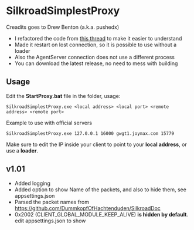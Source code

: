 # SilkroadSimplestProxy

Creadits goes to Drew Benton (a.k.a. pushedx)

- I refactored the code from [this thread](https://www.elitepvpers.com/forum/sro-coding-corner/1193543-c-simplest-proxy.html) to make it easier to understand
- Made it restart on lost connection, so it is possible to use without a loader
- Also the AgentServer connection does not use a different process
- You can download the latest release, no need to mess with building

## Usage

Edit the **StartProxy.bat** file in the folder, usage:

```
SilkroadSimplestProxy.exe <local address> <local port> <remote address> <remote port>
```

Example to use with official servers

```
SilkroadSimplestProxy.exe 127.0.0.1 16000 gwgt1.joymax.com 15779
```

Make sure to edit the IP inside your client to point to your **local address**, or use a **loader**.

## v1.01
- Added logging
- Added option to show Name of the packets, and also to hide them, see appsettings.json
- Parsed the packet names from https://github.com/DummkopfOfHachtenduden/SilkroadDoc
- 0x2002 (CLIENT_GLOBAL_MODULE_KEEP_ALIVE) **is hidden by default**. edit appsettings.json to show
